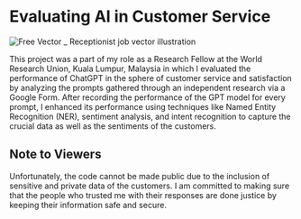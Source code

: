 # Evaluating AI in Customer Service
![Free Vector _ Receptionist job vector illustration](https://github.com/mansheelagarwal/AI_aided_CustomerService_Evaluation/assets/76102724/3e18471a-5587-40da-949e-afdacd9275f2)

This project was a part of my role as a Research Fellow at the World Research Union, Kuala Lumpur, Malaysia in which I evaluated the performance of ChatGPT in the sphere of customer service and satisfaction by analyzing the prompts gathered through an independent research via a Google Form. After recording the performance of the GPT model for every prompt, I enhanced its performance using techniques like Named Entity Recognition (NER), sentiment analysis, and intent recognition to capture the crucial data as well as the sentiments of the customers. 

## Note to Viewers
Unfortunately, the code cannot be made public due to the inclusion of sensitive and private data of the customers. I am committed to making sure that the people who trusted me with their responses are done justice by keeping their information safe and secure. 
